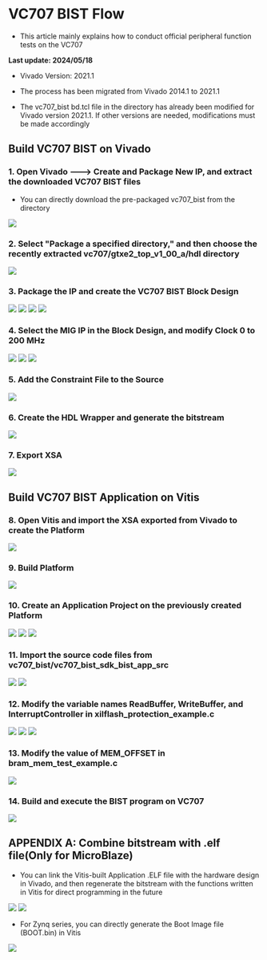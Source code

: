 # VC707 BIST Flow
+ This article mainly explains how to conduct official peripheral function tests on the VC707

**Last update: 2024/05/18**

+ Vivado Version: 2021.1

+ The process has been migrated from Vivado 2014.1 to 2021.1

+ The vc707_bist bd.tcl file in the directory has already been modified for Vivado version 2021.1. If other versions are needed, modifications must be made accordingly

## Build VC707 BIST on Vivado

### 1. Open Vivado ---> Create and Package New IP, and extract the downloaded VC707 BIST files

+ You can directly download the pre-packaged vc707_bist from the directory

<img src="Images/flow1.PNG"/>

### 2. Select "Package a specified directory," and then choose the recently extracted vc707/gtxe2_top_v1_00_a/hdl directory

<img src="Images/flow2.PNG"/>

### 3. Package the IP and create the VC707 BIST Block Design

<img src="Images/flow3.PNG"/>

<img src="Images/flow4.PNG"/>

<img src="Images/flow5.PNG"/>

<img src="Images/flow6.PNG"/>

### 4. Select the MIG IP in the Block Design, and modify Clock 0 to 200 MHz

<img src="Images/flow7.PNG"/>

<img src="Images/flow8.PNG"/>

<img src="Images/flow9.PNG"/>

### 5. Add the Constraint File to the Source

<img src="Images/flow10.PNG"/>

### 6. Create the HDL Wrapper and generate the bitstream

<img src="Images/flow11.PNG"/>

### 7. Export XSA

<img src="Images/flow12.PNG"/>

## Build VC707 BIST Application on Vitis

### 8. Open Vitis and import the XSA exported from Vivado to create the Platform

<img src="Images/flow13.PNG"/>

### 9. Build Platform

<img src="Images/flow14.PNG"/>

### 10. Create an Application Project on the previously created Platform

<img src="Images/flow15.PNG"/>

<img src="Images/flow16.PNG"/>

<img src="Images/flow17.PNG"/>

### 11. Import the source code files from vc707_bist/vc707_bist_sdk_bist_app_src

<img src="Images/flow18.PNG"/>

<img src="Images/flow19.PNG"/>

### 12. Modify the variable names ReadBuffer, WriteBuffer, and InterruptController in xilflash_protection_example.c

<img src="Images/flow20.PNG"/>

<img src="Images/flow21.PNG"/>

<img src="Images/flow22.PNG"/>

### 13. Modify the value of MEM_OFFSET in bram_mem_test_example.c

<img src="Images/flow23.PNG"/>

### 14. Build and execute the BIST program on VC707

<img src="Images/flow24.PNG"/>

## APPENDIX A: Combine bitstream with .elf file(Only for MicroBlaze)

+ You can link the Vitis-built Application .ELF file with the hardware design in Vivado, and then regenerate the bitstream with the functions written in Vitis for direct programming in the future

<img src="Images/flow25.PNG"/>

<img src="Images/flow26.PNG"/>

+ For Zynq series, you can directly generate the Boot Image file (BOOT.bin) in Vitis

<img src="Images/flow27.PNG"/>
